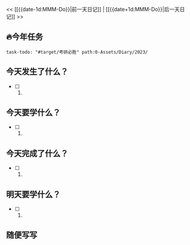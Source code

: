 << [[{{date-1d:MMM-Do}}|前一天日记]] | [[{{date+1d:MMM-Do}}|后一天日记]] >>

## 🔥今年任务
```query
task-todo: "#target/考研必胜" path:0-Assets/Diary/2023/
```

## 今天发生了什么？
- [ ] 1. 

## 今天要学什么？
- [ ] 1.

## 今天完成了什么？
- [ ] 1.

## 明天要学什么？
- [ ] 1.

## 随便写写